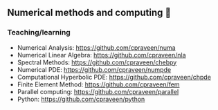 ## Numerical methods and computing 👋

### Teaching/learning

* Numerical Analysis: https://github.com/cpraveen/numa
* Numerical Linear Algebra: https://github.com/cpraveen/nla
* Spectral Methods: https://github.com/cpraveen/chebpy
* Numerical PDE: https://github.com/cpraveen/numpde
* Computational Hyperbolic PDE: https://github.com/cpraveen/chpde
* Finite Element Method: https://github.com/cpraveen/fem
* Parallel computing: https://github.com/cpraveen/parallel
* Python: https://github.com/cpraveen/python
  
<!--
**cpraveen/cpraveen** is a ✨ _special_ ✨ repository because its `README.md` (this file) appears on your GitHub profile.

Here are some ideas to get you started:

- 🔭 I’m currently working on ...
- 🌱 I’m currently learning ...
- 👯 I’m looking to collaborate on ...
- 🤔 I’m looking for help with ...
- 💬 Ask me about ...
- 📫 How to reach me: ...
- 😄 Pronouns: ...
- ⚡ Fun fact: ...
-->
